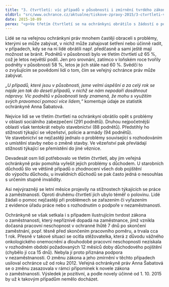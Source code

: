 ```yaml
---
title: "3. čtvrtletí: víc případů v působnosti i zmírnění tvrdého zákona"
oldUrl: "src/www.ochrance.cz/aktualne/tiskove-zpravy-2015/3-ctvrtleti-vic-pripadu-v-pusobnosti-i-zmirneni-tvrdeho-zakona"
date: 2015-10-09
perex: "<p>Ve třetím čtvrtletí se na ochránkyni obrátilo s žádostí o pomoc celkem 1658 osob. Letní měsíce se jako každý rok projevily mírným snížením počtu stížností, což ale dalo ochránkyni příležitost ukončovat časově náročnější šetření z předchozích období. Ve třetím čtvrtletí tak ochránkyně vyřídila 1766 stížností. </p>"
---
```


<!-- imported from the old website -->

<p>Lidé se na veřejnou ochránkyni práv mnohem častěji obraceli s problémy, kterými se může zabývat, v nichž může zahajovat šetření nebo účinně radit, v případech, kdy se na ni lidé obrátili např. předčasně a sami ještě mají možnost se bránit. Podnětů v působnosti bylo ve třetím čtvrtletí už 65 %, což je letos největší podíl. Jen pro srovnání, zatímco v loňském roce tvořily podněty v působnosti 58 %, letos je jich stále nad 60 %. Svědčí to o zvyšujícím se povědomí lidí o tom, čím se veřejný ochránce práv může zabývat. </p> <p><i>„U případů, které jsou v působnosti, jsme velmi úspěšní a za celý rok se najde jen tak do deseti případů, v nichž se nám nepodaří dosáhnout nápravy. Víc podnětů v působnosti tedy znamená, že mohu s využitím svých pravomocí pomoci více lidem,“</i> komentuje údaje ze statistik ochránkyně Anna Šabatová.</p> <p>Nejvíce lidí se ve třetím čtvrtletí na ochránkyni obrátilo opět s problémy v oblasti sociálního zabezpečení (291 podnětů). Druhou nejpočetnější oblastí však tentokrát nebylo stavebnictví (88 podnětů). Předstihly ho stížnosti týkající se vězeňství, policie a armády (94 podnětů). Ve stavebnictví se nejčastěji jednalo o problémy související s rozhodováním o umístění stavby nebo o změně stavby. Ve vězeňství pak převládají stížnosti týkající se přemístění do jiné věznice.</p> <p>Devadesát osm lidí potřebovalo ve třetím čtvrtletí, aby jim veřejná ochránkyně práv pomohla vyřešit jejich problémy s důchodem. U starobních důchodů šlo ve většině případů o zhodnocení všech dob pojištění do výpočtu důchodu, u invalidních důchodů se pak často jedná o nesouhlas s určením stupně invalidity.</p> <p>Asi nejvýrazněji se letní měsíce projevily na stížnostech týkajících se práce a zaměstnanosti. Oproti druhému čtvrtletí jich ubylo téměř o polovinu. Lidé žádali o pomoc nejčastěji při problémech se zařazením či vyřazením z evidence úřadu práce nebo s rozhodnutím o podpoře v nezaměstnanosti. </p> <p>Ochránkyně se však setkala i s případem ilustrujícím tvrdost zákona o zaměstnanosti, který nepříznivě dopadá na zaměstnance, jimž vznikla dočasná pracovní neschopnost v ochranné lhůtě 7 dnů po skončení zaměstnání, popř. těsně před skončením pracovního poměru, a trvala cca 1 rok. Přesně v takové situaci se ocitla stěžovatelka, která z důvodu vážného onkologického onemocnění a dlouhodobé pracovní neschopnosti nezískala v rozhodném období požadovaných 12 měsíců doby důchodového pojištění (chybělo jí cca 15 dnů). Nebyla jí proto přiznána podpora v nezaměstnanosti. O změnu zákona a jeho zmírnění v těchto případech usiloval ochránce už od roku 2012. Veřejná ochránkyně práv Anna Šabatová se o změnu zasazovala v rámci připomínek k novele zákona o zaměstnanosti. Výsledek je pozitivní, a podle novely účinné od 1. 10. 2015 by už k takovým případům nemělo docházet.</p>

